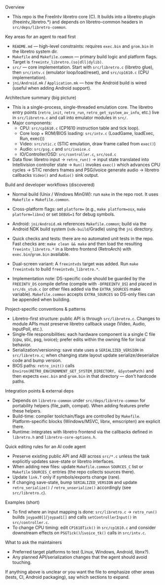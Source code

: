 Overview
- This repo is the FreeIntv libretro core (C). It builds into a libretro plugin (freeintv_libretro.*) and depends on libretro-common headers in `src/deps/libretro-common`.

Key areas for an agent to read first
- `README.md` — high-level constraints: requires `exec.bin` and `grom.bin` in the libretro system dir.
- `Makefile` and `Makefile.common` — primary build logic and platform flags. Target is `freeintv_libretro.(so|dll|dylib)`.
- `src/` — core implementation. Start with `src/libretro.c` (libretro glue), then `src/intv.c` (emulator loop/load/reset), and `src/cp1610.c` (CPU implementation).
- `jni/Android.mk` / `Application.mk` — how the Android build is wired (useful when adding Android support).

Architecture summary (big picture)
- This is a single-process, single-threaded emulation core. The libretro entry points (`retro_init`, `retro_run`, `retro_get_system_av_info`, etc.) live in `src/libretro.c` and call into emulator modules in `src/`.
- Major components:
  - CPU: `src/cp1610.c` (CP1610 instruction table and tick loop).
  - Core loop + ROM/BIOS loading: `src/intv.c` (LoadGame, loadExec, Run, exec())
  - Video: `src/stic.c` (STIC emulation, draw frame called from `exec()`)
  - Audio: `src/psg.c` and `src/ivoice.c`
  - IO/Controller/OSD: `src/controller.c`, `src/osd.c`
- Data flow: libretro input -> `retro_run()` -> input state translated into Intellivision controller state -> `Run()` invokes `exec()` which advances CPU cycles -> STIC renders frames and PSG/ivoice generate audio -> libretro callbacks `Video()` and `Audio()` sink output.

Build and developer workflows (discovered)
- Normal build (Unix / Windows MinGW): run `make` in the repo root. It uses `Makefile` + `Makefile.common`.
- Cross-platform flags: set `platform=` (e.g., `make platform=osx`, `make platform=libnx`) or set `DEBUG=1` for debug symbols.
- Android: `jni/Android.mk` references `Makefile.common`; build via the Android NDK build system (`ndk-build`/Gradle) using the `jni` directory.
- Quick checks and tests: there are no automated unit tests in the repo. Fast checks are: `make clean && make` and then load the resulting `freeintv_libretro.*` in a libretro frontend (RetroArch) with `exec.bin`/`grom.bin` available.

- Dual-screen variant: A `freeintvds` target was added. Run `make freeintvds` to build `freeintvds_libretro.*`.
- Implementation note: DS-specific code should be guarded by the `FREEINTV_DS` compile define (compile with `-DFREEINTV_DS`) and placed in `src/ds_stub.c` (or other files added via the `EXTRA_SOURCES` make variable). `Makefile.common` accepts `EXTRA_SOURCES` so DS-only files can be appended when building.

Project-specific conventions & patterns
- Libretro-first structure: public API is through `src/libretro.c`. Changes to module APIs must preserve libretro callback usage (Video, Audio, InputPoll, etc.).
- Single-file responsibilities: each hardware component is a single C file (cpu, stic, psg, ivoice); prefer edits within the owning file for local behavior.
- Serialization/versioning: save state uses a `SERIALIZED_VERSION` in `src/libretro.c`; when changing state layout update serialize/deserialize code and bump version.
- BIOS paths: `retro_init()` calls `Environ(RETRO_ENVIRONMENT_GET_SYSTEM_DIRECTORY, &SystemPath)` and then expects `exec.bin` and `grom.bin` in that directory — don't hardcode paths.

Integration points & external deps
- Depends on `libretro-common` under `src/deps/libretro-common` for portability helpers (file_path, compat). When adding features prefer these helpers.
- Build-time: compiler toolchain/flags are controlled by `Makefile`. Platform-specific blocks (Windows/MSVC, libnx, emscripten) are explicit there.
- Runtime: integrates with libretro frontend via the callbacks defined in `libretro.h` and `libretro-core-options.h`.

Quick editing rules for an AI code agent
- Preserve existing public API and ABI across `src/*.c` unless the task explicitly updates save-state or libretro interfaces.
- When adding new files: update `Makefile.common` `SOURCES_C` list or `Makefile` `SOURCES_C` entries (the repo collects sources there).
- Update `link.T` only if symbols/exports change (rare).
- If changing save-state, bump `SERIALIZED_VERSION` and update `retro_serialize()` / `retro_unserialize()` accordingly (see `src/libretro.c`).

Examples (short)
- To find where an input mapping is done: `src/libretro.c` -> `retro_run()` builds `joypad0[]`/`joypad1[]` and calls `setControllerInput()` in `src/controller.c`.
- To change CPU timing: edit `CP1610Tick()` in `src/cp1610.c` and consider downstream effects on `PSGTick()`/`ivoice_tk()` calls in `src/intv.c`.

What to ask the maintainers
- Preferred target platforms to test (Linux, Windows, Android, libnx?).
- Any planned API/serialization changes that the agent should avoid touching.

If anything above is unclear or you want the file to emphasize other areas (tests, CI, Android packaging), say which sections to expand.
